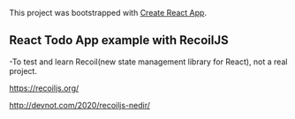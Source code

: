 This project was bootstrapped with [Create React App](https://github.com/facebook/create-react-app).

## React Todo App example with RecoilJS

-To test and learn Recoil(new state management library for React), not a real project.

https://recoiljs.org/

http://devnot.com/2020/recoiljs-nedir/
